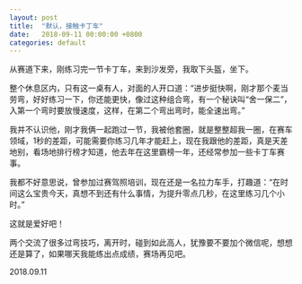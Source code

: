 ```yaml
---
layout: post
title:  "默认，接触卡丁车"
date:   2018-09-11 00:00:00 +0800
categories: default
---
```



从赛道下来，刚练习完一节卡丁车，来到沙发旁，我取下头盔，坐下。

整个休息区内，只有这一桌有人，对面的人开口道：“进步挺快啊，刚才那个麦当劳弯，好好练习一下，你还能更快，像过这种组合弯，有一个秘诀叫“舍一保二”，入第一个弯时要放慢速度，这样，在第二个弯出弯时，能全速出弯。”

我并不认识他，刚才我俩一起跑过一节，我被他套圈，就是整整超我一圈，在赛车领域，1秒的差距，可能需要你练习几年才能赶上，现在我跟他的差距，真是天差地别，看场地排行榜才知道，他去年在这里霸榜一年，还经常参加一些卡丁车赛事。

我都不好意思说，曾参加过赛驾照培训，现在还是一名拉力车手，打趣道：“在时间这么宝贵今天，真想不到还有什么事情，为提升零点几秒，在这里练习几个小时。”

这就是爱好吧！

两个交流了很多过弯技巧，离开时，碰到如此高人，犹豫要不要加个微信呢，想想还是算了，如果哪天我能练出点成绩，赛场再见吧。

2018.09.11
